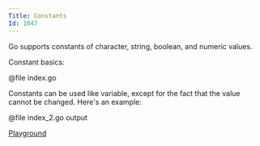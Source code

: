 ```yaml
---
Title: Constants
Id: 1047
---
```

Go supports constants of character, string, boolean, and numeric values.

Constant basics:

@file index.go

Constants can be used like variable, except for the fact that the value cannot be changed. Here's an example:

@file index_2.go output

[Playground](https://play.golang.org/p/MI48yM88dE)